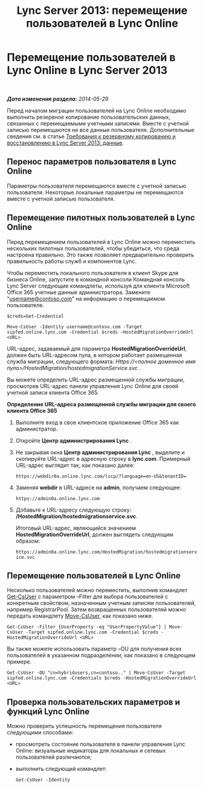 ﻿---
title: 'Lync Server 2013: перемещение пользователей в Lync Online'
TOCTitle: Перемещение пользователей в Lync Online
ms:assetid: 6a523c86-2eac-4fa4-973a-4406872c9a7d
ms:mtpsurl: https://technet.microsoft.com/ru-ru/library/JJ204969(v=OCS.15)
ms:contentKeyID: 49310086
ms.date: 06/01/2017
mtps_version: v=OCS.15
ms.translationtype: HT
---

# Перемещение пользователей в Lync Online в Lync Server 2013

 

_**Дата изменения раздела:** 2014-05-29_

Перед началом миграции пользователей на Lync Online необходимо выполнить резервное копирование пользовательских данных, связанных с перемещаемыми учетными записями. Вместе с учетной записью перемещаются не все данные пользователя. Дополнительные сведения см. в статье [Требования к резервному копированию и восстановлению в Lync Server 2013: данные](lync-server-2013-backup-and-restoration-requirements-data.md).

## Перенос параметров пользователя в Lync Online

Параметры пользователя перемещаются вместе с учетной записью пользователя. Некоторые локальные параметры не перемещаются вместе с учетной записью пользователя.

## Перемещение пилотных пользователей в Lync Online

Перед перемещением пользователей в Lync Online можно переместить нескольких пилотных пользователей, чтобы убедиться, что среда настроена правильно. Это также позволяет предварительно проверить правильность работы служб и компонентов Lync.

Чтобы переместить локального пользователя в клиент Skype для бизнеса Online, запустите в командной консоли Командная консоль Lync Server следующие командлеты, используя для клиента Microsoft Office 365 учетные данные администратора. Замените "username@contoso.com" на информацию о перемещаемом пользователе.

    $creds=Get-Credential

    Move-CsUser -Identity username@contoso.com -Target sipfed.online.lync.com -Credential $creds -HostedMigrationOverrideUrl <URL>

URL-адрес, задаваемый для параметра **HostedMigrationOverrideUrl**, должен быть URL-адресом пула, в котором работает размещенная служба миграции, следующего формата: *Https://\<полное доменное имя пула\>/HostedMigration/hostedmigrationService.svc* .

Вы можете определить URL-адрес размещенной службы миграции, просмотрев URL-адрес панели управления Lync Online для своей учетной записи клиента Office 365.

**Определение URL-адреса размещенной службы миграции для своего клиента Office 365**

1.  Выполните вход в свое клиентское приложение Office 365 как администратор.

2.  Откройте **Центр администрирования Lync** .

3.  Не закрывая окна **Центр администрирования Lync** , выделите и скопируйте URL-адрес в адресную строку в **lync.com**. Примерный URL-адрес выглядит так, как показано далее:
    
    `https://webdir0a.online.lync.com/lscp/?language=en-US&tenantID=`

4.  Заменяя **webdir** в URL-адресе на **admin**, получаем следующее:
    
    `https://admin0a.online.lync.com`

5.  Добавьте к URL-адресу следующую строку: **/HostedMigration/hostedmigrationservice.svc**.
    
    Итоговый URL-адрес, являющийся значением **HostedMigrationOverrideUrl**, должен выглядеть следующим образом:
    
    `https://admin0a.online.lync.com/HostedMigration/hostedmigrationservice.svc`

## Перемещение пользователей в Lync Online

Несколько пользователей можно переместить, выполнив командлет [Get-CsUser](https://docs.microsoft.com/en-us/powershell/module/skype/Get-CsUser) с параметром –Filter для выбора пользователей с конкретным свойством, назначенным учетным записям пользователей, например RegistrarPool. Затем возвращенных пользователей можно передать командлету [Move-CsUser](https://docs.microsoft.com/en-us/powershell/module/skype/Move-CsUser), как показано ниже.

    Get-CsUser -Filter {UserProperty -eq "UserPropertyValue"} | Move-CsUser -Target sipfed.online.lync.com -Credential $creds -HostedMigrationOverrideUrl <URL>

Вы также можете использовать параметр –OU для получения всех пользователей в указанном подразделении, как показано в следующем примере.

    Get-CsUser -OU "cn=hybridusers,cn=contoso.." | Move-CsUser -Target sipfed.online.lync.com -Credentials $creds -HostedMigrationOverrideUrl <URL>

## Проверка пользовательских параметров и функций Lync Online

Можно проверить успешность перемещения пользователя следующими способами:

  - просмотреть состояние пользователя в панели управления Lync Online: визуальные индикаторы для локальных и сетевых пользователей различаются;

  - выполнить следующий командлет:
    
        Get-CsUser -Identity

